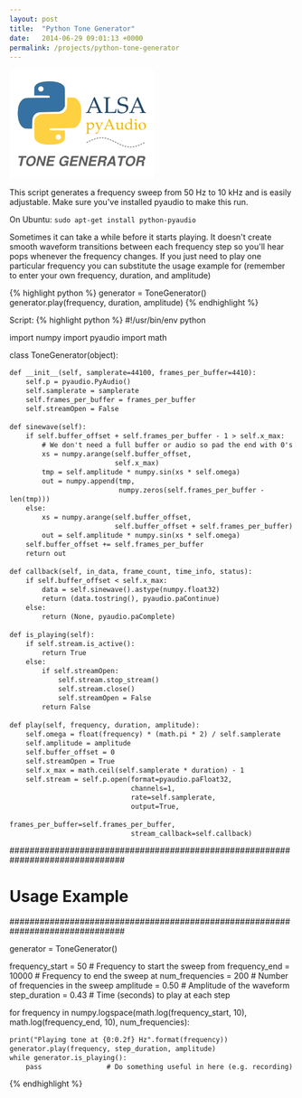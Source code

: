 ```yaml
---
layout: post
title:  "Python Tone Generator"
date:   2014-06-29 09:01:13 +0000
permalink: /projects/python-tone-generator
---
```

![Python Tone Generator Logo](https://raw.githubusercontent.com/MarkHedleyJones/markhedleyjones.github.io/master/media/python-tone-generator/logo.png)

This script generates a frequency sweep from 50 Hz to 10 kHz and is easily adjustable. Make sure you've installed pyaudio to make this run.

On Ubuntu: `sudo apt-get install python-pyaudio`

Sometimes it can take a while before it starts playing. It doesn't create smooth waveform transitions between each frequency step so you'll hear pops whenever the frequency changes. If you just need to play one particular frequency you can substitute the usage example for (remember to enter your own frequency, duration, and amplitude)

{% highlight python %}
generator = ToneGenerator()
generator.play(frequency, duration, amplitude)
{% endhighlight %}

Script:
{% highlight python %}
#!/usr/bin/env python
 
import numpy
import pyaudio
import math
 
 
class ToneGenerator(object):
 
    def __init__(self, samplerate=44100, frames_per_buffer=4410):
        self.p = pyaudio.PyAudio()
        self.samplerate = samplerate
        self.frames_per_buffer = frames_per_buffer
        self.streamOpen = False
 
    def sinewave(self):
        if self.buffer_offset + self.frames_per_buffer - 1 > self.x_max:
            # We don't need a full buffer or audio so pad the end with 0's
            xs = numpy.arange(self.buffer_offset,
                              self.x_max)
            tmp = self.amplitude * numpy.sin(xs * self.omega)
            out = numpy.append(tmp,
                               numpy.zeros(self.frames_per_buffer - len(tmp)))
        else:
            xs = numpy.arange(self.buffer_offset,
                              self.buffer_offset + self.frames_per_buffer)
            out = self.amplitude * numpy.sin(xs * self.omega)
        self.buffer_offset += self.frames_per_buffer
        return out
 
    def callback(self, in_data, frame_count, time_info, status):
        if self.buffer_offset < self.x_max:
            data = self.sinewave().astype(numpy.float32)
            return (data.tostring(), pyaudio.paContinue)
        else:
            return (None, pyaudio.paComplete)
 
    def is_playing(self):
        if self.stream.is_active():
            return True
        else:
            if self.streamOpen:
                self.stream.stop_stream()
                self.stream.close()
                self.streamOpen = False
            return False
 
    def play(self, frequency, duration, amplitude):
        self.omega = float(frequency) * (math.pi * 2) / self.samplerate
        self.amplitude = amplitude
        self.buffer_offset = 0
        self.streamOpen = True
        self.x_max = math.ceil(self.samplerate * duration) - 1
        self.stream = self.p.open(format=pyaudio.paFloat32,
                                  channels=1,
                                  rate=self.samplerate,
                                  output=True,
                                  frames_per_buffer=self.frames_per_buffer,
                                  stream_callback=self.callback)
 
 
###############################################################################
#                                 Usage Example                               #
###############################################################################
 
generator = ToneGenerator()
 
frequency_start = 50        # Frequency to start the sweep from
frequency_end = 10000       # Frequency to end the sweep at
num_frequencies = 200       # Number of frequencies in the sweep
amplitude = 0.50            # Amplitude of the waveform
step_duration = 0.43        # Time (seconds) to play at each step
 
for frequency in numpy.logspace(math.log(frequency_start, 10),
                                math.log(frequency_end, 10),
                                num_frequencies):
 
    print("Playing tone at {0:0.2f} Hz".format(frequency))
    generator.play(frequency, step_duration, amplitude)
    while generator.is_playing():
        pass                # Do something useful in here (e.g. recording)
{% endhighlight %}
